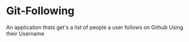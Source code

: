 # Git-Following

An application thats get's a list of people a user follows on Github Using their Username

